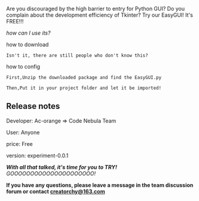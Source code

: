 Are you discouraged by the high barrier to entry for Python GUI? 
Do you complain about the development efficiency of Tkinter?
Try our EasyGUI!
It's FREE!!!

*how can I use its?*

  how to download
  
    Isn't it, there are still people who don't know this?
    
  how to config
  
    First,Unzip the downloaded package and find the EasyGUI.py
    
    Then,Put it in your project folder and let it be imported!

**Release notes**
------------------
Developer: Ac-orange => Code Nebula Team

User: Anyone

price: Free

version: experiment-0.0.1


***With all that talked, it's time for you to TRY!***
*GOOOOOOOOOOOOOOOOOOOOO!*


**If you have any questions, please leave a message in the team discussion forum or contact creatorchy@163.com**
